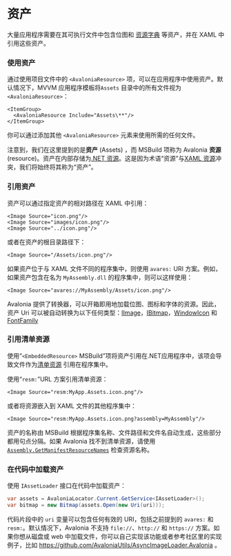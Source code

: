 # 资产

大量应用程序需要在其可执行文件中包含位图和 [资源字典](../styling/resources.md) 等资产，并在 XAML 中引用这些资产。

### 使用资产 <a id="including-assets"></a>

通过使用项目文件中的 `<AvaloniaResource>` 项，可以在应用程序中使用资产。默认情况下，MVVM 应用程序模板将`Assets` 目录中的所有文件视为 `<AvaloniaResource>`：

```markup
<ItemGroup>
  <AvaloniaResource Include="Assets\**"/>
</ItemGroup>
```

你可以通过添加其他 `<AvaloniaResource>` 元素来使用所需的任何文件。

注意到，我们在这里提到的是**资产** (Assets) ，而 MSBuild 项称为 Avalonia **资源** (resource)。资产在内部存储为[.NET 资源](https://docs.microsoft.com/zh-cn/visualstudio/ide/managing-application-resources-dotnet)。这是因为术语“资源”与[XAML 资源](../styling/resources.md)冲突，我们将始终将其称为“资产”。

### 引用资产 <a id="referencing-assets"></a>

资产可以通过指定资产的相对路径在 XAML 中引用：

```markup
<Image Source="icon.png"/>
<Image Source="images/icon.png"/>
<Image Source="../icon.png"/>
```

或者在资产的根目录路径下：

```markup
<Image Source="/Assets/icon.png"/>
```

如果资产位于与 XAML 文件不同的程序集中，则使用 `avares:` URI 方案。例如，如果资产包含在名为 `MyAssembly.dll` 的程序集中，则可以这样使用：

```markup
<Image Source="avares://MyAssembly/Assets/icon.png"/>
```

Avalonia 提供了转换器，可以开箱即用地加载位图、图标和字体的资源。因此，资产 Uri 可以被自动转换为以下任何类型：[IImage](http://reference.avaloniaui.net/api/Avalonia.Media/IImage)，[IBitmap](http://reference.avaloniaui.net/api/Avalonia.Media.Imaging/IBitmap)，[WindowIcon](http://reference.avaloniaui.net/api/Avalonia.Controls/WindowIcon) 和 [FontFamily](http://reference.avaloniaui.net/api/Avalonia.Media/FontFamily)

### 引用清单资源 <a id="referencing-manifest-resources"></a>

使用“`<EmbeddedResource>` MSBuild”项将资产引用在.NET应用程序中，该项会导致文件作为[清单资源](https://docs.microsoft.com/zh-cn/dotnet/api/system.reflection.assembly.getmanifestresourcenames) 引用在程序集中。

使用“`resm:`”URL 方案引用清单资源：

```markup
<Image Source="resm:MyApp.Assets.icon.png"/>
```

或者将资源嵌入到 XAML 文件的其他程序集中：

```markup
<Image Source="resm:MyApp.Assets.icon.png?assembly=MyAssembly"/>
```

资产的名称由 MSBuild 根据程序集名称、文件路径和文件名自动生成，这些部分都用句点分隔。如果 Avalonia 找不到清单资源，请使用 [`Assembly.GetManifestResourceNames`](https://docs.microsoft.com/zh-cn/dotnet/api/system.reflection.assembly.getmanifestresourcenames) 检查资源名称。

### 在代码中加载资产 <a id="loading-assets-from-code"></a>

使用 `IAssetLoader` 接口在代码中加载资产：

```csharp
var assets = AvaloniaLocator.Current.GetService<IAssetLoader>();
var bitmap = new Bitmap(assets.Open(new Uri(uri)));
```

代码片段中的 `uri` 变量可以包含任何有效的 URI，包括之前提到的 `avares:` 和 `resm:`。默认情况下，Avalonia 不支持 `file://`、`http://` 和 `https://` 方案。如果你想从磁盘或 web 中加载文件，你可以自己实现该功能或者参考社区里的实现例子，比如 https://github.com/AvaloniaUtils/AsyncImageLoader.Avalonia 。
